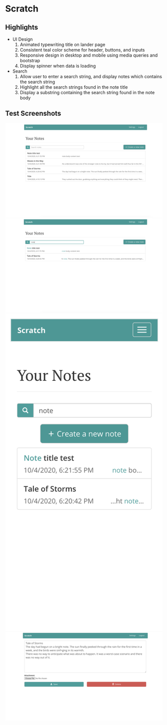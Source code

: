 # Scratch

## Highlights
* UI Design
  1. Animated typewriting title on lander page
  2. Consistent teal color scheme for header, buttons, and inputs
  3. Responsive design in desktop and mobile using media queries and bootstrap
  4. Display spinner when data is loading
* Search
  1. Allow user to enter a search string, and display notes which contains the search string
  2. Highlight all the search strings found in the note title
  3. Display a substring containing the search string found in the note body

## Test Screenshots
![Test Screenshot List](https://github.com/conniel77/Scratch/blob/main/Test-Screenshots/Test%20Screenshot-List.png)
![Test Screenshot Search](https://github.com/conniel77/Scratch/blob/main/Test-Screenshots/Test%20Screenshot-Search.png)
![Test Screenshot Mobile](https://github.com/conniel77/Scratch/blob/main/Test-Screenshots/Test%20Screenshot-Responsive%20Mobile.png)
![Test Screenshot Detailed](https://github.com/conniel77/Scratch/blob/main/Test-Screenshots/Test%20Screenshot-Detailed%20Page.png)
